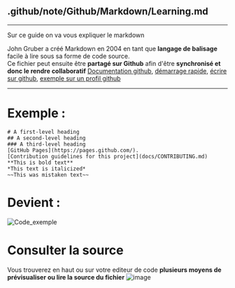 ## .github/note/Github/Markdown/Learning.md
---
Sur ce guide on va vous expliquer le markdown

John Gruber a créé Markdown en 2004 en tant que **langage de balisage** facile à lire sous sa forme de code source.  
Ce fichier peut ensuite être **partagé sur Github** afin d'être **synchronisé et donc le rendre collaboratif**
[Documentation github](https://docs.github.com/fr/get-started/writing-on-github/getting-started-with-writing-and-formatting-on-github/basic-writing-and-formatting-syntax), [démarrage rapide](https://docs.github.com/en/get-started/writing-on-github/getting-started-with-writing-and-formatting-on-github/quickstart-for-writing-on-github), [écrire sur github](https://docs.github.com/fr/get-started/writing-on-github), [exemple sur un profil github](https://docs.github.com/en/account-and-profile/setting-up-and-managing-your-github-profile/customizing-your-profile/managing-your-profile-readme)

---

# Exemple : 
```
# A first-level heading
## A second-level heading
### A third-level heading
[GitHub Pages](https://pages.github.com/).
[Contribution guidelines for this project](docs/CONTRIBUTING.md)
**This is bold text**
*This text is italicized*
~~This was mistaken text~~
```
# Devient :
![Code_exemple](https://github.com/GHub-fr/.github/assets/84735589/4020560a-d73a-4c88-a07f-c7faef53c103)

# Consulter la source
Vous trouverez en haut ou sur votre editeur de code **plusieurs moyens de prévisualiser ou lire la source du fichier**
![image](https://github.com/GHub-fr/.github/assets/84735589/47a78dbd-9f2d-4bfc-8d8d-71384c48c0f4)
